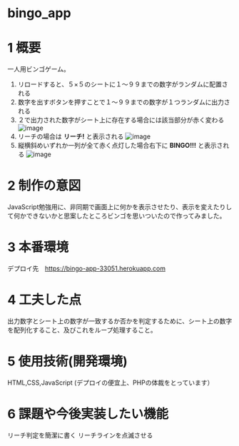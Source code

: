 # bingo_app

# 1 概要

一人用ビンゴゲーム。


1. リロードすると、５×５のシートに１〜９９までの数字がランダムに配置される
2. 数字を出すボタンを押すことで１〜９９までの数字が１つランダムに出力される
3. ２で出力された数字がシート上に存在する場合には該当部分が赤く変わる
![image](https://user-images.githubusercontent.com/75596850/109627392-edc5e100-7b84-11eb-8431-5a92fe8fe0ec.png)
4. リーチの場合は **リーチ!** と表示される
![image](https://user-images.githubusercontent.com/75596850/109627523-0cc47300-7b85-11eb-8fd9-2a72f292d7e0.png)
5. 縦横斜めいずれか一列が全て赤く点灯した場合右下に **BINGO!!!** と表示される
![image](https://user-images.githubusercontent.com/75596850/109627676-34b3d680-7b85-11eb-93e1-607673ab90e3.png)


# 2 制作の意図

JavaScript勉強用に、非同期で画面上に何かを表示させたり、表示を変えたりして何かできないかと思案したところビンゴを思いついたので作ってみました。

# 3 本番環境

デプロイ先　https://bingo-app-33051.herokuapp.com

# 4 工夫した点

出力数字とシート上の数字が一致するか否かを判定するために、シート上の数字を配列化すること、及びこれをループ処理すること。

# 5 使用技術(開発環境)

HTML,CSS,JavaScript
(デプロイの便宜上、PHPの体裁をとっています）

# 6 課題や今後実装したい機能

リーチ判定を簡潔に書く
リーチラインを点滅させる







